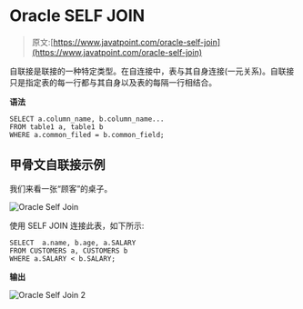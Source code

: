 # Oracle SELF JOIN

> 原文:[https://www.javatpoint.com/oracle-self-join](https://www.javatpoint.com/oracle-self-join)

自联接是联接的一种特定类型。在自连接中，表与其自身连接(一元关系)。自联接只是指定表的每一行都与其自身以及表的每隔一行相结合。

**语法**

```
SELECT a.column_name, b.column_name... 
FROM table1 a, table1 b 
WHERE a.common_filed = b.common_field; 

```

## 甲骨文自联接示例

我们来看一张“顾客”的桌子。

![Oracle Self Join](../Images/921ed57ab0f05d15837fdec2f5aaec0c.png)

使用 SELF JOIN 连接此表，如下所示:

```
SELECT  a.name, b.age, a.SALARY
FROM CUSTOMERS a, CUSTOMERS b
WHERE a.SALARY < b.SALARY;

```

**输出**

![Oracle Self Join 2](../Images/12f5b15fbce6b16e6690389a9dff23f3.png)